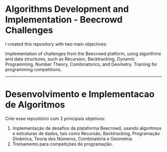 # Algorithms Development and Implementation - Beecrowd Challenges

I created this repository with two main objectives:

Implementation of challenges from the Beecrowd platform, using algorithms and data structures, such as Recursion, Backtracking, Dynamic Programming, Number Theory, Combinatorics, and Geometry.
Training for programming competitions.

---------------------------------------------------------------------------------------------------

# Desenvolvimento e Implementacao de Algoritmos

Criei esse repositório com 2 principais objetivos: 
1. Implementação de desafios da plataforma Beecrowd, usando algoritmos e estruturas de dados, tais como Recursão, Backtracking, Programação Dinâmica, Teoria dos Números, Combinatória e Geometria.
2. Treinamento para competições de programação.

